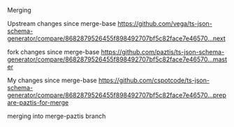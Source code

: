 Merging

Upstream changes since merge-base
https://github.com/vega/ts-json-schema-generator/compare/8682879526455f898492707bf5c82face7e46570...next

fork changes since merge-base
https://github.com/paztis/ts-json-schema-generator/compare/8682879526455f898492707bf5c82face7e46570...master

My changes since merge-base
https://github.com/cspotcode/ts-json-schema-generator/compare/8682879526455f898492707bf5c82face7e46570...prepare-paztis-for-merge

merging into merge-paztis branch
